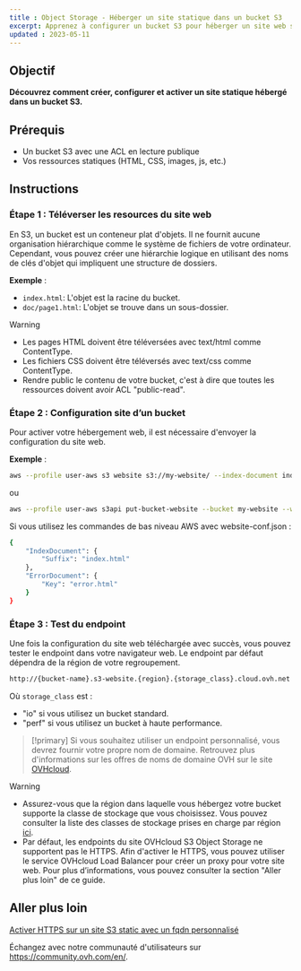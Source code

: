 ```yaml
---
title : Object Storage - Héberger un site statique dans un bucket S3
excerpt: Apprenez à configurer un bucket S3 pour héberger un site web statique
updated : 2023-05-11
---
```


## Objectif

**Découvrez comment créer, configurer et activer un site statique hébergé dans un bucket S3.**

## Prérequis

- Un bucket S3 avec une ACL en lecture publique
- Vos ressources statiques (HTML, CSS, images, js, etc.)

## Instructions

### Étape 1 : Téléverser les resources du site web

En S3, un bucket est un conteneur plat d'objets. Il ne fournit aucune organisation hiérarchique comme le système de fichiers de votre ordinateur. Cependant, vous pouvez créer une hiérarchie logique en utilisant des noms de clés d'objet qui impliquent une structure de dossiers.

**Exemple** :

- `index.html`: L'objet est la racine du bucket.
- `doc/page1.html`: L'objet se trouve dans un sous-dossier.

> [!warning]
>
> - Les pages HTML doivent être téléversées avec text/html comme ContentType.
> - Les fichiers CSS doivent être téléversés avec text/css comme ContentType.
> - Rendre public le contenu de votre bucket, c'est à dire que toutes les ressources doivent avoir ACL "public-read".

### Étape 2 : Configuration site d’un bucket

Pour activer votre hébergement web, il est nécessaire d'envoyer la configuration du site web.

**Exemple** :

```sh
aws --profile user-aws s3 website s3://my-website/ --index-document index.html --error-document error.html
```

ou

```sh
aws --profile user-aws s3api put-bucket-website --bucket my-website --website-configuration file://website-conf.json
```

Si vous utilisez les commandes de bas niveau AWS avec website-conf.json :

```sh
{
    "IndexDocument": {
        "Suffix": "index.html"
    },
    "ErrorDocument": {
        "Key": "error.html"
    }
}
```

### Étape 3 : Test du endpoint

Une fois la configuration du site web téléchargée avec succès, vous pouvez tester le endpoint dans votre navigateur web.
Le endpoint par défaut dépendra de la région de votre regroupement.

```sh
http://{bucket-name}.s3-website.{region}.{storage_class}.cloud.ovh.net
```

Où `storage_class` est :

- "io" si vous utilisez un bucket standard.
- "perf" si vous utilisez un bucket à haute performance.

> [!primary]
> Si vous souhaitez utiliser un endpoint personnalisé, vous devrez fournir votre propre nom de domaine.
> Retrouvez plus d'informations sur les offres de noms de domaine OVH sur le site [OVHcloud](https://www.ovhcloud.com/en-gb/domains/).

> [!warning]
> - Assurez-vous que la région dans laquelle vous hébergez votre bucket supporte la classe de stockage que vous choisissez. Vous pouvez consulter la liste des classes de stockage prises en charge par région [ici](/pages/cloud/storage/object_storage/s3_location).
> - Par défaut, les endpoints du site OVHcloud S3 Object Storage ne supportent pas le HTTPS. Afin d'activer le HTTPS, vous pouvez utiliser le service OVHcloud Load Balancer pour créer un proxy pour votre site web. Pour plus d’informations, vous pouvez consulter la section "Aller plus loin" de ce guide.


## Aller plus loin

[Activer HTTPS sur un site S3 static avec un fqdn personnalisé](/pages/cloud/storage/object_storage/s3_website_https)

Échangez avec notre communauté d'utilisateurs sur <https://community.ovh.com/en/>.
